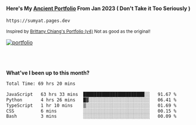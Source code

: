 #### Here's My [Ancient Portfolio](https://sumyat.pages.dev) From Jan 2023 ( Don't Take it Too Seriously ) 
````bash
https://sumyat.pages.dev 
````

<sub>Inspired by [Brittany Chiang's Portfolio (v4)](https://v4.brittanychiang.com/) Not as good as the original!</sub>


<a href='https://sumyat.pages.dev/'>
    <img src='https://github.com/sumyat-aung/sumyat-aung/assets/108873224/c9b4f2be-c585-4dd3-84e1-692c3854a6d8' alt='portfolio' align='center' />
</a>


<br />
<br />


<br />
<br />

**What've I been up to this month?**

<!--START_SECTION:waka-->

```txt
Total Time: 69 hrs 20 mins

JavaScript   63 hrs 33 mins  ███████████████████████░░   91.67 %
Python       4 hrs 26 mins   █▓░░░░░░░░░░░░░░░░░░░░░░░   06.41 %
TypeScript   1 hr 10 mins    ▒░░░░░░░░░░░░░░░░░░░░░░░░   01.69 %
CSS          6 mins          ░░░░░░░░░░░░░░░░░░░░░░░░░   00.15 %
Bash         3 mins          ░░░░░░░░░░░░░░░░░░░░░░░░░   00.09 %
```

<!--END_SECTION:waka-->




